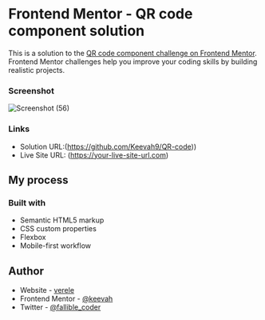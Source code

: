 # Frontend Mentor - QR code component solution

This is a solution to the [QR code component challenge on Frontend Mentor](https://www.frontendmentor.io/challenges/qr-code-component-iux_sIO_H). Frontend Mentor challenges help you improve your coding skills by building realistic projects. 


### Screenshot

![Screenshot (56)](https://user-images.githubusercontent.com/86062530/172058632-4a47f73d-9e04-4d30-8323-92b4fec25d64.png)

### Links

- Solution URL:(https://github.com/Keevah9/QR-code))
- Live Site URL: (https://your-live-site-url.com)

## My process

### Built with

- Semantic HTML5 markup
- CSS custom properties
- Flexbox
- Mobile-first workflow


## Author

- Website - [verele](https://www.verele.netlify.app)
- Frontend Mentor - [@keevah](https://www.frontendmentor.io/profile/keevah)
- Twitter - [@fallible_coder](https://www.twitter.com/fallible_coder)

